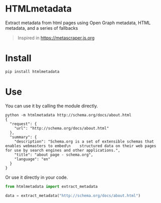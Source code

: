 # HTMLmetadata
Extract metadata from html pages using Open Graph metadata, HTML metadata, and a series of fallbacks

> Inspired in https://metascraper.js.org

# Install

```bash
pip install htmlmetadata
```

# Use

You can use it by calling the module directly.

```
python -m htmlmetadata http://schema.org/docs/about.html                                                                            
{
  "request": {
    "url": "http://schema.org/docs/about.html"
  },
  "summary": {
    "description": "Schema.org is a set of extensible schemas that enables webmasters to embed\n    structured data on their web pages for use by search engines and other applications.",
    "title": "about page - schema.org",
    "language": "en"
  }
}
```

Or use it directly in your code.

```python
from htmlmetadata import extract_metadata

data = extract_metadata("http://schema.org/docs/about.html")
```
